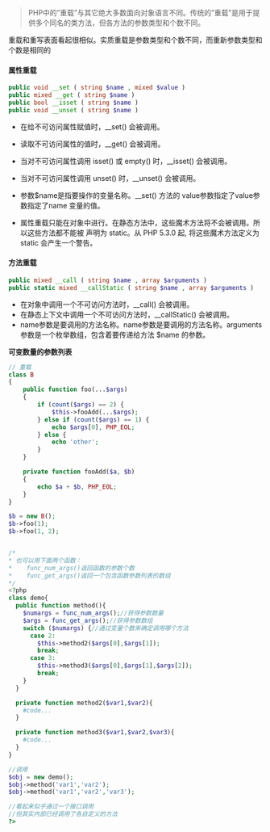 >  PHP中的”重载”与其它绝大多数面向对象语言不同。传统的”重载”是用于提供多个同名的类方法，但各方法的参数类型和个数不同。

重载和重写表面看起很相似。实质重载是参数类型和个数不同，而重新参数类型和个数是相同的

#### 属性重载

```php
public void __set ( string $name , mixed $value )
public mixed __get ( string $name )
public bool __isset ( string $name )
public void __unset ( string $name )
```

- 在给不可访问属性赋值时，__set() 会被调用。

-  读取不可访问属性的值时，__get() 会被调用。

-  当对不可访问属性调用 isset() 或 empty() 时，__isset() 会被调用。

-  当对不可访问属性调用 unset() 时，__unset() 会被调用。
-  参数$name是指要操作的变量名称。__set() 方法的 value参数指定了value参数指定了name 变量的值。
-  属性重载只能在对象中进行。在静态方法中，这些魔术方法将不会被调用。所以这些方法都不能被 声明为 static。从 PHP 5.3.0 起, 将这些魔术方法定义为 static 会产生一个警告。

#### 方法重载

```php
public mixed __call ( string $name , array $arguments )
public static mixed __callStatic ( string $name , array $arguments )
```

- 在对象中调用一个不可访问方法时，__call() 会被调用。
-  在静态上下文中调用一个不可访问方法时，__callStatic() 会被调用。
-  name参数是要调用的方法名称。name参数是要调用的方法名称。arguments 参数是一个枚举数组，包含着要传递给方法 $name 的参数。

**可变数量的参数列表**

```php
// 重载
class B
{
    public function foo(...$args)
    {
        if (count($args) == 2) {
            $this->fooAdd(...$args);
        } else if (count($args) == 1) {
            echo $args[0], PHP_EOL;
        } else {
            echo 'other';
        }
    }

    private function fooAdd($a, $b)
    {
        echo $a + $b, PHP_EOL;
    }
}

$b = new B();
$b->foo(1);
$b->foo(1, 2);


/*
* 也可以用下面两个函数：
*    func_num_args()返回函数的参数个数
*    func_get_args()返回一个包含函数参数列表的数组
*/
<?php
class demo{
  public function method(){
    $numargs = func_num_args();//获得参数数量
    $args = func_get_args();//获得参数数组
    switch ($numargs) {//通过变量个数来确定调用哪个方法
      case 2:
        $this->method2($args[0],$args[1]);
        break;
      case 3:
        $this->method3($args[0],$args[1],$args[2]);
        break;
    }
  }

  private function method2($var1,$var2){
    #code...
  }

  private function method3($var1,$var2,$var3){
    #code...
  }
}

//调用
$obj = new demo();
$obj->method('var1','var2');
$obj->method('var1','var2','var3');

//看起来似乎通过一个接口调用
//但其实内部已经调用了各自定义的方法
?>
```

